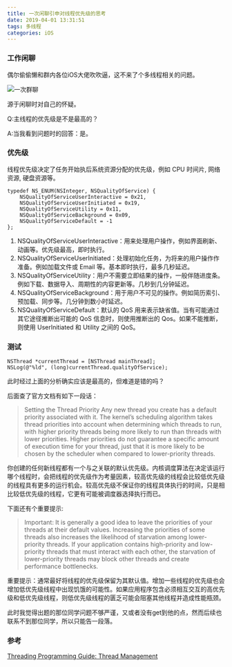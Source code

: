```yaml
---
title: 一次闲聊引申对线程优先级的思考
date: 2019-04-01 13:31:51
tags: 多线程
categories: iOS
---
```


### 工作闲聊

偶尔偷偷懒和群内各位iOS大佬吹吹逼，这不来了个多线程相关的问题。<!--more-->

![一次群聊](https://user-gold-cdn.xitu.io/2019/4/1/169d6e51d4a34ee5?w=921&h=1993&f=jpeg&s=162077)

源于闲聊时对自己的怀疑。

Q:主线程的优先级是不是最高的？

A:当我看到问题时的回答：是。

### 优先级
线程优先级决定了任务开始执后系统资源分配的优先级，例如 CPU 时间片, 网络资源, 硬盘资源等。

```
typedef NS_ENUM(NSInteger, NSQualityOfService) {
    NSQualityOfServiceUserInteractive = 0x21,
    NSQualityOfServiceUserInitiated = 0x19,
    NSQualityOfServiceUtility = 0x11,
    NSQualityOfServiceBackground = 0x09,
    NSQualityOfServiceDefault = -1
};
```

1. NSQualityOfServiceUserInteractive：用来处理用户操作，例如界面刷新、动画等。优先级最高，即时执行。
2. NSQualityOfServiceUserInitiated：处理初始化任务，为将来的用户操作作准备。例如加载文件或 Email 等。基本即时执行，最多几秒延迟。
3. NSQualityOfServiceUtility：用户不需要立即结果的操作，一般伴随进度条。例如下载、数据导入、周期性的内容更新等。几秒到几分钟延迟。
4. NSQualityOfServiceBackground：用于用户不可见的操作。例如简历索引、预加载、同步等。几分钟到数小时延迟。
5. NSQualityOfServiceDefault：默认的 QoS 用来表示缺省值。当有可能通过其它途径推断出可能的 QoS 信息时，则使用推断出的 Qos。如果不能推断，则使用 UserInitiated 和 Utility 之间的 QoS。


### 测试
```
NSThread *currentThread = [NSThread mainThread];
NSLog(@"%ld", (long)currentThread.qualityOfService);

```

此时经过上面的分析确实应该是最高的，但难道是错的吗？

后面查了官方文档有如下一段话：
> Setting the Thread Priority
Any new thread you create has a default priority associated with it. The kernel’s scheduling algorithm takes thread priorities into account when determining which threads to run, with higher priority threads being more likely to run than threads with lower priorities. Higher priorities do not guarantee a specific amount of execution time for your thread, just that it is more likely to be chosen by the scheduler when compared to lower-priority threads.

你创建的任何新线程都有一个与之关联的默认优先级。内核调度算法在决定该运行哪个线程时，会把线程的优先级作为考量因素，较高优先级的线程会比较低优先级的线程具有更多的运行机会。较高优先级不保证你的线程具体执行的时间，只是相比较低优先级的线程，它更有可能被调度器选择执行而已。

下面还有个重要提示:
> Important: It is generally a good idea to leave the priorities of your threads at their default values. Increasing the priorities of some threads also increases the likelihood of starvation among lower-priority threads. If your application contains high-priority and low-priority threads that must interact with each other, the starvation of lower-priority threads may block other threads and create performance bottlenecks.

重要提示：通常最好将线程的优先级保留为其默认值。增加一些线程的优先级也会增加低优先级线程中出现饥饿的可能性。如果应用程序包含必须相互交互的高优先级和低优先级线程，则低优先级线程的匮乏可能会阻塞其他线程并造成性能瓶颈。

此时我觉得出题的那位同学问题不够严谨，又或者没有get到他的点，然而后续也联系不到那位同学，所以只能告一段落。

### 参考
[Threading Programming Guide: Thread Management](https://developer.apple.com/library/archive/documentation/Cocoa/Conceptual/Multithreading/CreatingThreads/CreatingThreads.html#//apple_ref/doc/uid/10000057i-CH15-SW26)
